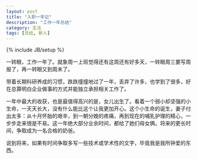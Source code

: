 ```yaml
---
layout: post
title: "入职一年记"
description: "工作一年总结"
category: 生活
tags: [总结, 新人]
---
```

{% include JB/setup %}

一转眼，工作一年了。就象周一上班觉得还有这周还有好多天，一转眼周三要写周报了，再一转眼又到周末了。

带着长期科研养成的习惯，跌跌撞撞地过了一年，丢弃了许多，也学到了很多，好在总算明白企业做事的方式并能独立承担相关工作了。

一年中最大的收获，也是最值得高兴的是，女儿出生了。看着一个弱小却坚强的小生命，一天天长大，没有什么能比这个让我更加开心。这个小生命的诞生，妻子付出太多：从十月怀胎的艰辛，到一朝分娩的疼痛，再到现在的哺乳护理的精心，一步步走来很是不易。这一年绝大部分业余时间，都给了她们母女俩。将来的更长时间，争取成为一名合格的奶爸。

说到将来，如果有时间争取多写一些技术或学术性的文字，毕竟我是我所钟爱的东西。
